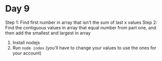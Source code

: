 # Day 9

Step 1: Find first number in array that isn't the sum of last x values
Step 2: Find the contiguous values in array that equal number from part one, and then add the smallest and largest in array

1. Install nodejs
2. Run `node index` (you'll have to change your values to use the ones for your account)
